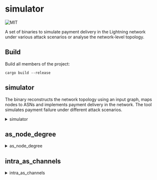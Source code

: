 # simulator

![MIT](https://img.shields.io/badge/license-MIT-blue.svg)

A set of binaries to simulate payment delivery in the Lightning network under
various attack scenarios or analyse the network-level topology.

## Build

Build all members of the project:

`cargo build --release`

## simulator

The binary reconstructs the network topology using an input graph, maps nodes to
ASNs and implements payment delivery in the network. The tool simulates payment
failure under different attack scenarios.

  <details>
    <summary>simulator</summary>

       target/release/simulator [OPTIONS] <GRAPH_FILE> [VERBOSE]

       Arguments:
         <GRAPH_FILE>  Path to JSON ile describing topology
         [VERBOSE]

       Options:
         -l, --log <LOG_LEVEL>                [default: info]
         -o, --out <OUTPUT_DIR>               Path to directory in which the results will be stored
         -a, --amount <AMOUNT>                The payment volume (in sat) we are trying to route
         -r, --run <RUN>                      Set the seed for the simulation [default: 19]
         -g, --graph-source <GRAPH_TYPE>      [default: lnd] [possible values: lnd, lnr]
         -p, --payments <NUM_PAIRS>           Number of src/dest pairs to use in the simulation [default: 1000]
         -n, --num-as <NUM_ADV_AS>            The number of adversarial ASs to simulate (top-n) [default: 5]
         -s, --as-strategy <AS_SEL_STRATEGY>  AS selection strategy. 0 for number of nodes and 1 for number of channels [default: 1]
         -h, --help                           Print help
         -V, --version                        Print version 
  </details>

## as_node_degree

  <details>
    <summary>as_node_degree</summary>

        target/release/as_node_degree [OPTIONS] <GRAPH_FILE> [VERBOSE]

        Arguments:
          <GRAPH_FILE>  Path to JSON file describing topology
          [VERBOSE]

        Options:
          -l, --log <LOG_LEVEL>            [default: info]
          -o, --out <OUTPUT_PATH>          Path to directory where the results will be stored
          -g, --graph-source <GRAPH_TYPE>  [default: lnd] [possible values: lnd, lnr]
          -u, --overwrite
          -h, --help                       Print help
          -V, --version                    Print version
  </details>

## intra_as_channels

  <details>
    <summary>intra_as_channels</summary>
        Usage: target/release/intra_channels [OPTIONS] <GRAPH_FILE> [VERBOSE]

        Arguments:
          <GRAPH_FILE>  Path to JSON ile describing topology
          [VERBOSE]

        Options:
          -l, --log <LOG_LEVEL>            [default: info]
          -o, --out <OUTPUT_PATH>          Path to directory where the results will be stored
          -g, --graph-source <GRAPH_TYPE>  [default: lnd] [possible values: lnd, lnr]
          -u, --overwrite
          -h, --help                       Print help
          -V, --version                    Print version
  </details>
